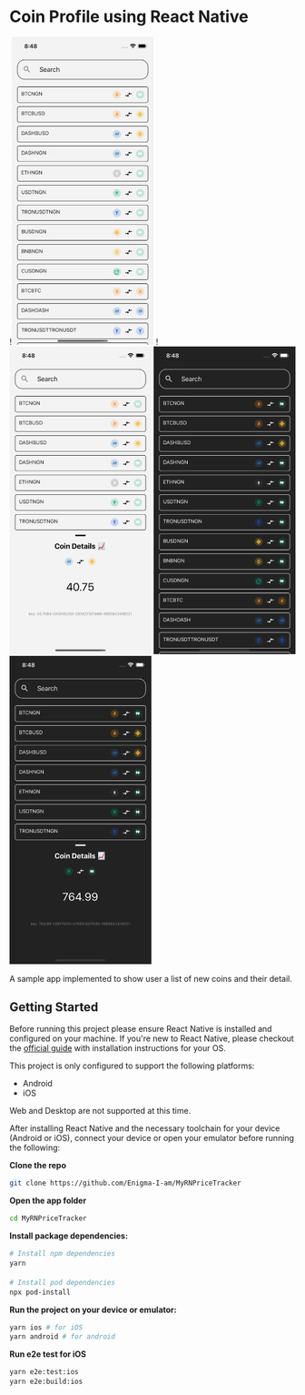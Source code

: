 # Coin Profile using React Native

!<img src="./screenshots/rn_01.png" width="250"/> !<img src="./screenshots/rn_02.png" width="250"/>
<img src="./screenshots/rn_03.png" width="250"/>
<img src="./screenshots/rn_04.png" width="250"/>

A sample app implemented to show user a list of new coins and their detail.

## Getting Started

Before running this project please ensure React Native is installed and configured on your machine. If you're new to React Native, please checkout the [official guide](https://reactnative.dev/docs/environment-setup) with installation instructions for your OS.

This project is only configured to support the following platforms:

- Android
- iOS

Web and Desktop are not supported at this time.

After installing React Native and the necessary toolchain for your device (Android or iOS), connect your device or open your emulator before running the following:

**Clone the repo**

```bash
git clone https://github.com/Enigma-I-am/MyRNPriceTracker
```

**Open the app folder**

```bash
cd MyRNPriceTracker
```

**Install package dependencies:**

```bash
# Install npm dependencies
yarn

# Install pod dependencies
npx pod-install
```

**Run the project on your device or emulator:**

```bash
yarn ios # for iOS
yarn android # for android
```

**Run e2e test for iOS**

```bash
yarn e2e:test:ios 
yarn e2e:build:ios 
```
